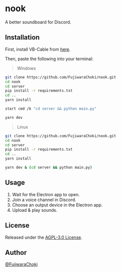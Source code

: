 # nook

A better soundboard for Discord.

## Installation

First, install VB-Cable from [here](https://vb-audio.com/Cable/).

Then, paste the following into your terminal:

> Windows

```bash
git clone https://github.com/FujiwaraChoki/nook.git
cd nook
cd server
pip install -r requirements.txt
cd ..
yarn install

start cmd /k "cd server && python main.py"

yarn dev
```

> Linux

```bash
git clone https://github.com/FujiwaraChoki/nook.git
cd nook
cd server
pip install -r requirements.txt
cd ..
yarn install

yarn dev & (cd server && python main.py)
```

## Usage

1. Wait for the Electron app to open.
2. Join a voice channel in Discord.
3. Choose an output device in the Electron app.
4. Upload & play sounds.

## License

Released under the [AGPL-3.0 License](LICENSE).

## Author

[@FujiwaraChoki](https://github.com/FujiwaraChoki)
